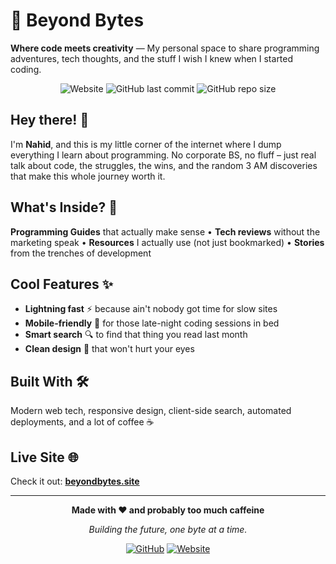 # 🚀 Beyond Bytes

**Where code meets creativity** — My personal space to share programming adventures, tech thoughts, and the stuff I wish I knew when I started coding.

<div align="center">

![Website](https://img.shields.io/website?url=https%3A//beyondbytes.site)
![GitHub last commit](https://img.shields.io/github/last-commit/sahriarnahid/byte-and-beyond)
![GitHub repo size](https://img.shields.io/github/repo-size/sahriarnahid/byte-and-beyond)

</div>

## Hey there! 👋

I'm **Nahid**, and this is my little corner of the internet where I dump everything I learn about programming. No corporate BS, no fluff – just real talk about code, the struggles, the wins, and the random 3 AM discoveries that make this whole journey worth it.

## What's Inside? 🎯

**Programming Guides** that actually make sense • **Tech reviews** without the marketing speak • **Resources** I actually use (not just bookmarked) • **Stories** from the trenches of development

## Cool Features ✨

- **Lightning fast** ⚡ because ain't nobody got time for slow sites
- **Mobile-friendly** 📱 for those late-night coding sessions in bed
- **Smart search** 🔍 to find that thing you read last month
- **Clean design** 🎨 that won't hurt your eyes

## Built With 🛠️

Modern web tech, responsive design, client-side search, automated deployments, and a lot of coffee ☕

## Live Site 🌐

Check it out: **[beyondbytes.site](https://beyondbytes.site)**

---

<div align="center">

**Made with ❤️ and probably too much caffeine**

_Building the future, one byte at a time._

[![GitHub](https://img.shields.io/badge/Follow-sahriarnahid-181717?style=flat&logo=github)](https://github.com/sahriarnahid)
[![Website](https://img.shields.io/badge/Visit-Beyond%20Bytes-blue?style=flat&logo=safari)](https://beyondbytes.site)

</div>
